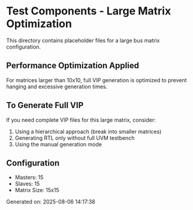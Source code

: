# Test Components - Large Matrix Optimization

This directory contains placeholder files for a large bus matrix configuration.

## Performance Optimization Applied
For matrices larger than 10x10, full VIP generation is optimized to prevent
hanging and excessive generation times.

## To Generate Full VIP
If you need complete VIP files for this large matrix, consider:
1. Using a hierarchical approach (break into smaller matrices)
2. Generating RTL only without full UVM testbench
3. Using the manual generation mode

## Configuration
- Masters: 15
- Slaves: 15
- Matrix Size: 15x15

Generated on: 2025-08-06 14:17:38
